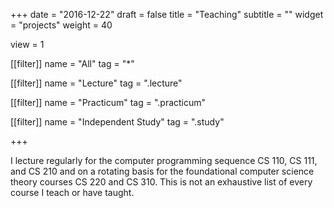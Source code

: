 +++
date = "2016-12-22"
draft = false
title = "Teaching"
subtitle = ""
widget = "projects"
weight = 40

view = 1

[[filter]]
    name = "All"
    tag = "*"

[[filter]]
    name = "Lecture"
    tag = ".lecture"

[[filter]]
    name = "Practicum"
    tag = ".practicum"

[[filter]]
    name = "Independent Study"
    tag = ".study"

+++

I lecture regularly for the computer programming sequence CS 110, CS 111, and CS 210 and on a rotating basis for the foundational computer science theory courses CS 220 and CS 310. This is not an exhaustive list of every course I teach or have taught.
